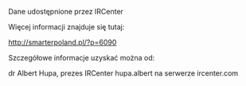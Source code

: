Dane udostępnione przez IRCenter


Więcej informacji znajduje się tutaj:

http://smarterpoland.pl/?p=6090


Szczegółowe informacje uzyskać można od:

dr Albert Hupa, prezes IRCenter
hupa.albert na serwerze ircenter.com

